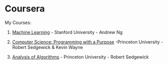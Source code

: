 # Coursera

My Courses:

1. [Machine Learning](https://www.coursera.org/learn/machine-learning) - Stanford University - Andrew Ng 

2. [Computer Science: Programming with a Purpose](https://www.coursera.org/learn/cs-programming-java) -Princeton University - Robert Sedgewick & Kevin Wayne 

3. [Analysis of Algorithms](https://www.coursera.org/learn/analysis-of-algorithms) - Princeton University - Robert Sedgewick